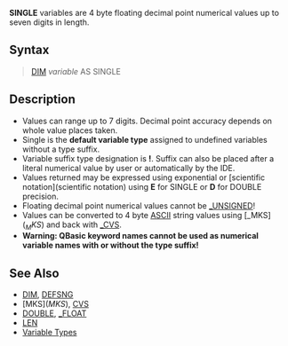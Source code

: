 **SINGLE** variables are 4 byte floating decimal point numerical values up to seven digits in length.

## Syntax

> [DIM](DIM) *variable* AS SINGLE

## Description

* Values can range up to 7 digits. Decimal point accuracy depends on whole value places taken.
* Single is the **default variable type** assigned to undefined variables without a type suffix.
* Variable suffix type designation is **!**. Suffix can also be placed after a literal numerical value by user or automatically by the IDE.
* Values returned may be expressed using exponential or [scientific notation](scientific notation) using **E** for SINGLE or **D** for DOUBLE precision.
* Floating decimal point numerical values cannot be [_UNSIGNED](_UNSIGNED)!
* Values can be converted to 4 byte [ASCII](ASCII) string values using [_MKS$](_MKS$) and back with [_CVS](_CVS).
* **Warning: QBasic keyword names cannot be used as numerical variable names with or without the type suffix!**

## See Also

* [DIM](DIM), [DEFSNG](DEFSNG)
* [MKS$](MKS$), [CVS](CVS)
* [DOUBLE](DOUBLE), [_FLOAT](_FLOAT)
* [LEN](LEN)
* [Variable Types](Variable-Types)
